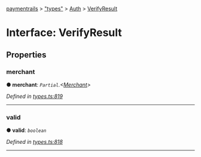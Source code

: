[paymentrails](../README.md) > ["types"](../modules/_types_.md) > [Auth](../modules/_types_.auth.md) > [VerifyResult](../interfaces/_types_.auth.verifyresult.md)



# Interface: VerifyResult


## Properties
<a id="merchant"></a>

###  merchant

**●  merchant**:  *`Partial`.<[Merchant](_types_.merchant.merchant.md)>* 

*Defined in [types.ts:819](https://github.com/PaymentRails/javascript-sdk/blob/e46ce8e/lib/types.ts#L819)*





___

<a id="valid"></a>

###  valid

**●  valid**:  *`boolean`* 

*Defined in [types.ts:818](https://github.com/PaymentRails/javascript-sdk/blob/e46ce8e/lib/types.ts#L818)*





___


